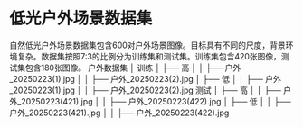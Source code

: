 # 低光户外场景数据集
自然低光户外场景数据集包含600对户外场景图像。目标具有不同的尺度，背景环境复杂。数据集按照7:3的比例分为训练集和测试集。训练集包含420张图像，测试集包含180张图像。
户外数据集
│   训练
│ ├── 高
│ │ ├── 户外_20250223(1).jpg
│ │ ├── 户外_20250223(2).jpg
│ ├── 低
│ │ ├── 户外_20250223(1).jpg
│ │ ├── 户外_20250223(2).jpg
测试
│ ├── 高
│ │ ├── 户外_20250223(421).jpg
│ │ ├── 户外_20250223(422).jpg
│ ├── 低
│ │ ├── 户外_20250223(421).jpg
│ │ ├── 户外_20250223(422).jpg
